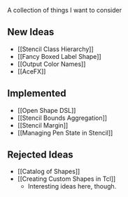 A collection of things I want to consider

## New Ideas

- [[Stencil Class Hierarchy]]
- [[Fancy Boxed Label Shape]]
- [[Output Color Names]]
- [[AceFX]]

## Implemented

- [[Open Shape DSL]]
- [[Stencil Bounds Aggregation]]
- [[Stencil Margin]]
- [[Managing Pen State in Stencil]]

## Rejected Ideas

- [[Catalog of Shapes]]
- [[Creating Custom Shapes in Tcl]]
    - Interesting ideas here, though.

